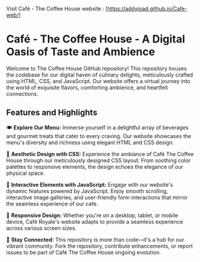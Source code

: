 Visit Café - The Coffee House website : [https://addyjoad.github.io/Cafe-web/]

# Café - The Coffee House - A Digital Oasis of Taste and Ambience

Welcome to The Coffee House GitHub repository! This repository houses the codebase for our digital haven of culinary delights, meticulously crafted using HTML, CSS, and JavaScript. Our website offers a virtual journey into the world of exquisite flavors, comforting ambience, and heartfelt connections.

## Features and Highlights

🍽️ **Explore Our Menu:** Immerse yourself in a delightful array of beverages and gourmet treats that cater to every craving. Our website showcases the menu's diversity and richness using elegant HTML and CSS design.

🌆 **Aesthetic Design with CSS:** Experience the ambiance of Café The Coffee House through our meticulously designed CSS layout. From soothing color palettes to responsive elements, the design echoes the elegance of our physical space.

🎨 **Interactive Elements with JavaScript:** Engage with our website's dynamic features powered by JavaScript. Enjoy smooth scrolling, interactive image galleries, and user-friendly form interactions that mirror the seamless experience of our cafe.

📱 **Responsive Design:** Whether you're on a desktop, tablet, or mobile device, Café Royale's website adapts to provide a seamless experience across various screen sizes.

📢 **Stay Connected:** This repository is more than code—it's a hub for our vibrant community. Fork the repository, contribute enhancements, or report issues to be part of Café The Coffee House ongoing evolution.




